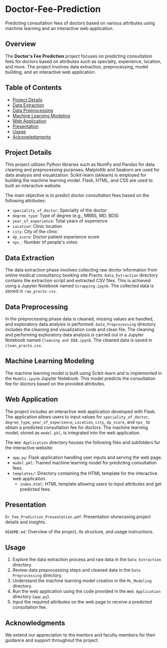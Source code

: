 # Doctor-Fee-Prediction

Predicting consultation fees of doctors based on various attributes using machine learning and an interactive web application.

## Overview

The **Doctor's Fee Prediction** project focuses on predicting consultation fees for doctors based on attributes such as specialty, experience, location, and more. The project involves data extraction, preprocessing, model building, and an interactive web application.

## Table of Contents

- [Project Details](#project-details)
- [Data Extraction](#data-extraction)
- [Data Preprocessing](#data-preprocessing)
- [Machine Learning Modeling](#machine-learning-modeling)
- [Web Application](#web-application)
- [Presentation](#presentation)
- [Usage](#usage)
- [Acknowledgments](#acknowledgments)

## Project Details

This project utilizes Python libraries such as NumPy and Pandas for data cleaning and preprocessing purposes. Matplotlib and Seaborn are used for data analysis and visualization. Scikit-learn (sklearn) is employed for building the machine learning model. Flask, HTML, and CSS are used to built an interactive website.

The main objective is to predict doctor consultation fees based on the following attributes:

- `speciality_of_doctor`: Specialty of the doctor
- `degree_type`: Type of degree (e.g., MBBS, MD, BDS)
- `year_of_experience`: Total years of experience
- `Location`: Clinic location
- `city`: City of the clinic
- `dp_score`: Doctor patient experience score
- `npv_`: Number of people's votes

## Data Extraction

The data extraction phase involves collecting raw doctor information from online medical consultancy booking site Practo. 
`Data_Extraction` directory contains the extraction script and extracted CSV files. This is achieved using a Jupyter Notebook named `Scrapping.ipynb`. The collected data is stored in `raw_practo.csv`.

## Data Preprocessing

In the preprocessing phase data is cleaned, missing values are handled, and exploratory data analysis is performed. `Data_Preprocessing` directory includes the cleaning and visualization code and clean file. The cleaning and performing exploratory data analysis is carried out in a Jupyter Notebook named `Cleaning and EDA.ipynb`.  The cleaned data is saved in `clean_practo.csv`.

## Machine Learning Modeling

The machine learning model is built using Scikit-learn and is implemented in the `Models.ipynb` Jupyter Notebook. This model predicts the consultation fee for doctors based on the provided attributes.

## Web Application

The project includes an interactive web application developed with Flask. The application allows users to input values for `speciality_of_doctor`, `degree_type`, `year_of_experience`, `Location`, `city`, `dp_score`, and `npv_` to obtain a predicted consultation fee for doctors. The machine learning model, stored as `model.pkl`, is integrated into the web application.

The `Web Application` directory houses the following files and subfolders for the interactive website:
- `app.py`: Flask application handling user inputs and serving the web page.
- `model.pkl`: Trained machine learning model for predicting consultation fees.
- `templates/`: Directory containing the HTML template for the interactive web application.
  - `index.html`: HTML template allowing users to input attributes and get predicted fees.

## Presentation

`Dr_Fee_Prediction_Presentation.pdf`: Presentation showcasing project details and insights.

`README.md`: Overview of the project, its structure, and usage instructions.

## Usage

1. Explore the data extraction process and raw data in the `Data Extraction` directory.
2. Review data preprocessing steps and cleaned data in the `Data Preprocessing` directory.
3. Understand the machine learning model creation in the `ML_Modeling` directory.
4. Run the web application using the code provided in the `Web Application` directory (`app.py`).
5. Input the required attributes on the web page to receive a predicted consultation fee.

## Acknowledgments

We extend our appreciation to the mentors and faculty members for their guidance and support throughout the project.
